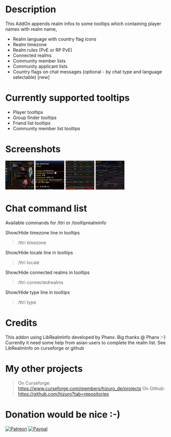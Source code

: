 # Description
This AddOn appends realm infos to some tooltips which containing player names with realm name,

* Realm language with country flag icons
* Realm timezone
* Realm rules (PvE or RP PvE)
* Connected realms
* Community member lists
* Community applicant lists
* Country flags on chat messages (optional - by chat type and language selectable) [new]

# Currently supported tooltips
* Player tooltips
* Group finder tooltips
* Friend list tooltips
* Community member list tooltips

# Screenshots
[![TTRI Screenshot1](./.github/media/ttri_0t.jpg)](./.github/media/ttri_0.jpg)
[![TTRI Screenshot2](./.github/media/ttri_1t.jpg)](./.github/media/ttri_1.jpg)
[![TTRI Screenshot3](./.github/media/ttri_2t.jpg)](./.github/media/ttri_2.jpg)
[![TTRI Screenshot4](./.github/media/ttri_3t.jpg)](./.github/media/ttri_3.jpg)

# Chat command list
Available commands for /ttri or /tooltiprealminfo

Show/Hide timezone line in tooltips
> /ttri timezone

Show/Hide locale line in tooltips
> /ttri locale

Show/Hide connected realms in tooltips
> /ttri connectedrealms

Show/Hide type line in tooltips
>  /ttri type

# Credits
This addon using LibRealmInfo developed by Phanx. Big thanks @ Phanx :-)
Currently it need some help from asian users to complete the realm list.
See LibRealmInfo on curseforge or github

# My other projects
> On Curseforge: https://www.curseforge.com/members/hizuro_de/projects
> On Github: https://github.com/hizuro?tab=repositories

# Donation would be nice :-)
[![Patreon](https://img.shields.io/badge/Patreon-gray?logo=patreon&amp;style=for-the-badge)](https://www.patreon.com/bePatron?u=12558524) [![Paypal](https://img.shields.io/badge/Paypal-gray?logo=paypal&amp;style=for-the-badge)](https://www.paypal.com/cgi-bin/webscr?return=https://www.curseforge.com/members/hizuro_de/projects&amp;cancel_return=https://www.curseforge.com/members/hizuro_de/projects&amp;item_name=Hizuros+AddOns+on+curseforge&amp;cn=Add+special+instructions+to+the+addon+author()&amp;business=paypal%40hizuro.de&amp;bn=PP-DonationsBF:btn_donateCC_LG.gif:NonHosted&amp;lc=US&amp;cmd=_donations&amp;rm=1&amp;no_shipping=1&amp;currency_code=USD)